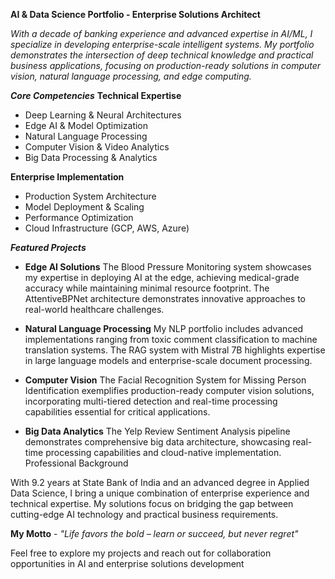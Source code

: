 **AI & Data Science Portfolio - Enterprise Solutions Architect**

_With a decade of banking experience and advanced expertise in AI/ML, I specialize in developing enterprise-scale intelligent systems. My portfolio demonstrates the intersection of deep technical knowledge and practical business applications, focusing on production-ready solutions in computer vision, natural language processing, and edge computing._

_**Core Competencies**_
**Technical Expertise**
* Deep Learning & Neural Architectures
* Edge AI & Model Optimization
* Natural Language Processing
* Computer Vision & Video Analytics
* Big Data Processing & Analytics

**Enterprise Implementation**
* Production System Architecture
* Model Deployment & Scaling
* Performance Optimization
* Cloud Infrastructure (GCP, AWS, Azure)

_**Featured Projects**_

* **Edge AI Solutions**
The Blood Pressure Monitoring system showcases my expertise in deploying AI at the edge, achieving medical-grade accuracy while maintaining minimal resource footprint. The AttentiveBPNet architecture demonstrates innovative approaches to real-world healthcare challenges.

* **Natural Language Processing**
My NLP portfolio includes advanced implementations ranging from toxic comment classification to machine translation systems. The RAG system with Mistral 7B highlights expertise in large language models and enterprise-scale document processing.

* **Computer Vision**
The Facial Recognition System for Missing Person Identification exemplifies production-ready computer vision solutions, incorporating multi-tiered detection and real-time processing capabilities essential for critical applications.

* **Big Data Analytics**
The Yelp Review Sentiment Analysis pipeline demonstrates comprehensive big data architecture, showcasing real-time processing capabilities and cloud-native implementation.
Professional Background

With 9.2 years at State Bank of India and an advanced degree in Applied Data Science, I bring a unique combination of enterprise experience and technical expertise. My solutions focus on bridging the gap between cutting-edge AI technology and practical business requirements.

**My Motto** - 
_"Life favors the bold – learn or succeed, but never regret"_

Feel free to explore my projects and reach out for collaboration opportunities in AI and enterprise solutions development

<!---
AV-D/AV-D is a ✨ special ✨ repository because its `README.md` (this file) appears on your GitHub profile.
You can click the Preview link to take a look at your changes.
--->
